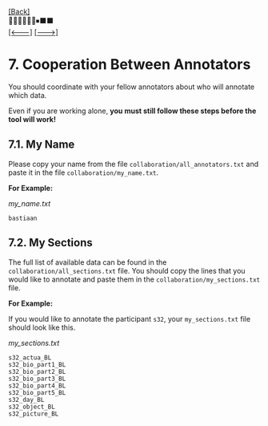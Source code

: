 [\[Back\]](./README.md) \
🔲🔲🔲🔲🔲🔲⏹⬛️⬛️ \
[\[<---\]](./06_your_task_part2.md) [\[--->\]](./08_sending_your_results.md)

# 7. Cooperation Between Annotators

You should coordinate with your fellow annotators about who will annotate which data.

Even if you are working alone, **you must still follow these steps before the tool
will work!**

## 7.1. My Name

Please copy your name from the file `collaboration/all_annotators.txt` and paste it
in the file `collaboration/my_name.txt`.

**For Example:**

*my_name.txt*
```
bastiaan
```
## 7.2. My Sections

The full list of available data can be found in the `collaboration/all_sections.txt`
file. You should copy the lines that you would like to annotate and paste them in the
`collaboration/my_sections.txt` file.

**For Example:**

If you would like to annotate the participant `s32`, your `my_sections.txt` file
should look like this.

*my_sections.txt*
```
s32_actua_BL
s32_bio_part1_BL
s32_bio_part2_BL
s32_bio_part3_BL
s32_bio_part4_BL
s32_bio_part5_BL
s32_day_BL
s32_object_BL
s32_picture_BL
```
